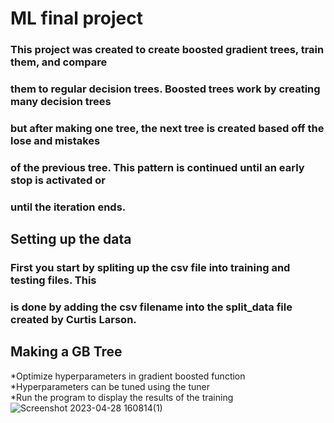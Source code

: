 # ML final project  

### This project was created to create boosted gradient trees, train them, and compare  
### them to regular decision trees. Boosted trees work by creating many decision trees  
### but after making one tree, the next tree is created based off the lose and mistakes  
### of the previous tree. This pattern is continued until an early stop is activated or  
### until the iteration ends.  

## Setting up the data  

### First you start by spliting up the csv file into training and testing files. This  
### is done by adding the csv filename into the split_data file created by Curtis Larson.  

## Making a GB Tree  
*Optimize hyperparameters in gradient boosted function  
*Hyperparameters can be tuned using the tuner  
*Run the program to display the results of the training  
![Screenshot 2023-04-28 160814(1)](https://user-images.githubusercontent.com/97719090/236121823-c010036c-5638-406e-87b4-ee6b8b1cb596.png)


